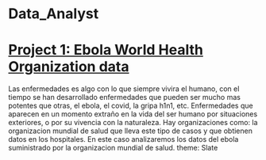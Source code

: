 # Data_Analyst

# [Project 1: Ebola World Health Organization data](https://github.com/dostoy25/Data-analysis-projects)
Las enfermedades es algo con lo que siempre vivira el humano, con el tiempo se han desarrollado enfermedades que pueden ser mucho mas potentes que otras, el ebola, el covid, la gripa h1n1, etc. Enfermedades que aparecen en un momento extraño en la vida del ser humano por situaciones exteriores, o por su vivencia con la naturaleza. Hay organizaciones como: la organizacion mundial de salud que lleva este tipo de casos y que obtienen datos en los hospitales. En este caso analizaremos los datos del ebola suministrado por la organizacion mundial de salud.
theme: Slate
